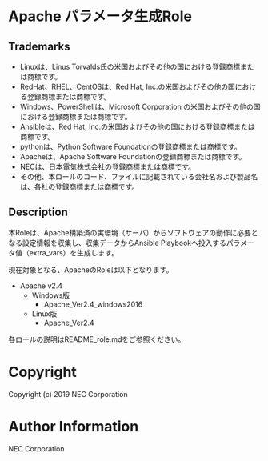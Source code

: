 # Apache パラメータ生成Role

## Trademarks

- Linuxは、Linus Torvalds氏の米国およびその他の国における登録商標または商標です。
- RedHat、RHEL、CentOSは、Red Hat, Inc.の米国およびその他の国における登録商標または商標です。
- Windows、PowerShellは、Microsoft Corporation の米国およびその他の国における登録商標または商標です。
- Ansibleは、Red Hat, Inc.の米国およびその他の国における登録商標または商標です。
- pythonは、Python Software Foundationの登録商標または商標です。
- Apacheは、Apache Software Foundationの登録商標または商標です。
- NECは、日本電気株式会社の登録商標または商標です。
- その他、本ロールのコード、ファイルに記載されている会社名および製品名は、各社の登録商標または商標です。

## Description
本Roleは、Apache構築済の実環境（サーバ）からソフトウェアの動作に必要となる設定情報を収集し、収集データからAnsible Playbookへ投入するパラメータ値（extra_vars）を生成します。

現在対象となる、ApacheのRoleは以下となります。
* Apache v2.4
  * Windows版
    * Apache_Ver2.4_windows2016
  * Linux版
    * Apache_Ver2.4

各ロールの説明はREADME_role.mdをご参照ください。

# Copyright
Copyright (c) 2019 NEC Corporation

# Author Information
NEC Corporation